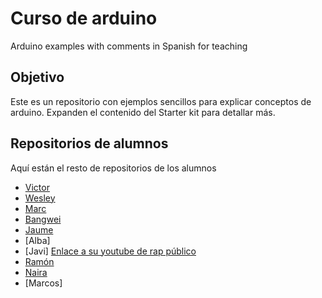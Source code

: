 # Curso de arduino 
Arduino examples with comments in Spanish for teaching

## Objetivo

Este es un repositorio con ejemplos sencillos para explicar conceptos de arduino. Expanden el contenido del Starter kit para detallar más. 


## Repositorios de alumnos 

Aquí están el resto de repositorios de los alumnos 

* [Victor](https://github.com/XXDARKNIGHTXX/arduino)
* [Wesley](https://github.com/Wesley3455/Arduino-/)
* [Marc](https://github.com/marc125678/Arduino)
* [Bangwei](https://github.com/chenbangwei/Arduino)
* [Jaume](https://github.com/Jsamapro/arduino)
* [Alba]
* [Javi] [Enlace a su youtube de rap público](https://www.youtube.com/channel/UCu0FMoy093Dnx6avLm4D-Aw)
* [Ramón](https://github.com/ItsMonxxu/Arduino)
* [Naira](https://github.com/chechiliaa/arduino)
* [Marcos]

